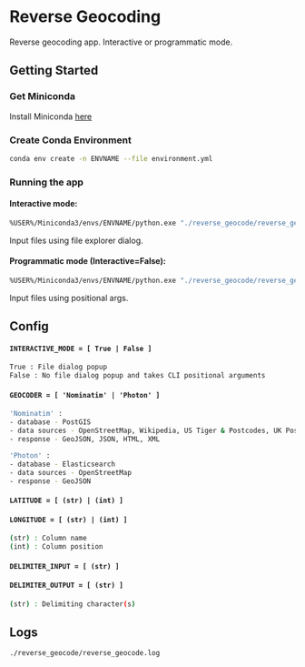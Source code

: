 # Reverse Geocoding
Reverse geocoding app. Interactive or programmatic mode.


## Getting Started

### Get Miniconda
Install Miniconda [here](https://docs.conda.io/en/latest/miniconda.html)


### Create Conda Environment

```bash
conda env create -n ENVNAME --file environment.yml
```

### Running the app

#### Interactive mode:
```bash
%USER%/Miniconda3/envs/ENVNAME/python.exe "./reverse_geocode/reverse_geocode.py"
```
Input files using file explorer dialog.

#### Programmatic mode (Interactive=False):
```bash
%USER%/Miniconda3/envs/ENVNAME/python.exe "./reverse_geocode/reverse_geocode.py" arg1 arg2 ...
```
Input files using positional args.

## Config

#### `INTERACTIVE_MODE = [ True | False ]`
```sh
True : File dialog popup
False : No file dialog popup and takes CLI positional arguments
```


#### `GEOCODER = [ 'Nominatim' | 'Photon' ]`
```sh
'Nominatim' :
- database - PostGIS
- data sources - OpenStreetMap, Wikipedia, US Tiger & Postcodes, UK Postcodes
- response - GeoJSON, JSON, HTML, XML

'Photon' : 
- database - Elasticsearch
- data sources - OpenStreetMap
- response - GeoJSON
```

#### `LATITUDE = [ (str) | (int) ]`
#### `LONGITUDE = [ (str) | (int) ]`
```sh
(str) : Column name
(int) : Column position
```

#### `DELIMITER_INPUT = [ (str) ]`
#### `DELIMITER_OUTPUT = [ (str) ]`
```sh
(str) : Delimiting character(s)
```

## Logs
`./reverse_geocode/reverse_geocode.log`